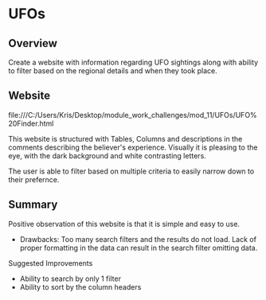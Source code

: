 # UFOs
## Overview
Create a website with information regarding UFO sightings along with ability to filter based on the regional details and when they took place.


## Website 
file:///C:/Users/Kris/Desktop/module_work_challenges/mod_11/UFOs/UFO%20Finder.html

This website is structured with Tables, Columns and descriptions in the comments describing the believer's experience.
Visually it is pleasing to the eye, with the dark background and white contrasting letters.

The user is able to filter based on multiple criteria to easily narrow down to their prefernce. 

 



## Summary
Positive observation of this website is that it is simple and easy to use. 

* Drawbacks:
  Too many search filters and the results do not load.
  Lack of proper formatting in the data can result in the search filter omitting data.


Suggested Improvements

*  Ability to search by only 1 filter 
*  Ability to sort by the column headers
